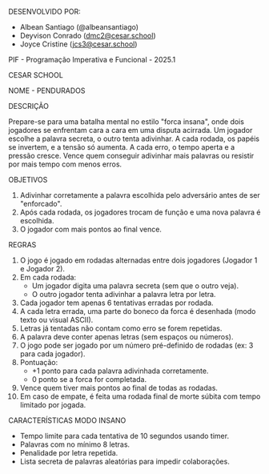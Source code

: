 DESENVOLVIDO POR:

  - Albean Santiago (@albeansantiago)
  - Deyvison Conrado (dmc2@cesar.school)
  - Joyce Cristine (jcs3@cesar.school)

PIF - Programação Imperativa e Funcional - 2025.1

CESAR SCHOOL

NOME - PENDURADOS

DESCRIÇÃO

Prepare-se para uma batalha mental no estilo "forca insana", onde dois jogadores se enfrentam cara a cara em uma disputa acirrada. Um jogador escolhe a palavra secreta, o outro tenta adivinhar. A cada rodada, os papéis se invertem, e a tensão só aumenta. A cada erro, o tempo aperta e a pressão cresce. Vence quem conseguir adivinhar mais palavras ou resistir por mais tempo com menos erros.

OBJETIVOS 

  1. Adivinhar corretamente a palavra escolhida pelo adversário antes de ser "enforcado".
  2. Após cada rodada, os jogadores trocam de função e uma nova palavra é escolhida.
  3. O jogador com mais pontos ao final vence.

REGRAS

  1. O jogo é jogado em rodadas alternadas entre dois jogadores (Jogador 1 e Jogador 2).
  2. Em cada rodada:
     - Um jogador digita uma palavra secreta (sem que o outro veja).
     - O outro jogador tenta adivinhar a palavra letra por letra.
  3. Cada jogador tem apenas 6 tentativas erradas por rodada.
  4. A cada letra errada, uma parte do boneco da forca é desenhada (modo texto ou visual ASCII).
  5. Letras já tentadas não contam como erro se forem repetidas.
  6. A palavra deve conter apenas letras (sem espaços ou números).
  7. O jogo pode ser jogado por um número pré-definido de rodadas (ex: 3 para cada jogador).
  8. Pontuação:
     - +1 ponto para cada palavra adivinhada corretamente.
     - 0 ponto se a forca for completada.
  9. Vence quem tiver mais pontos ao final de todas as rodadas.
  10. Em caso de empate, é feita uma rodada final de morte súbita com tempo limitado por jogada.

CARACTERÍSTICAS MODO INSANO 

  - Tempo limite para cada tentativa de 10 segundos usando timer.
  - Palavras com no mínimo 8 letras.
  - Penalidade por letra repetida.
  - Lista secreta de palavras aleatórias para impedir colaborações.



